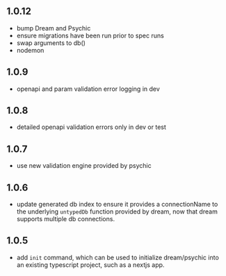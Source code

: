 ## 1.0.12

- bump Dream and Psychic
- ensure migrations have been run prior to spec runs
- swap arguments to db()
- nodemon

## 1.0.9

- openapi and param validation error logging in dev

## 1.0.8

- detailed openapi validation errors only in dev or test

## 1.0.7

- use new validation engine provided by psychic

## 1.0.6

- update generated db index to ensure it provides a connectionName to the underlying `untypedDb` function provided by dream, now that dream supports multiple db connections.

## 1.0.5

- add `init` command, which can be used to initialize dream/psychic into an existing typescript project, such as a nextjs app.
